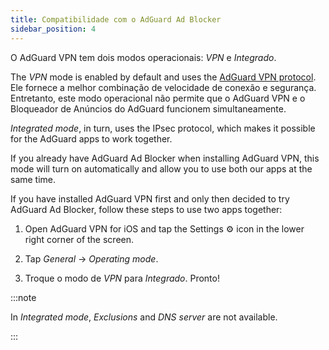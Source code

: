 ```yaml
---
title: Compatibilidade com o AdGuard Ad Blocker
sidebar_position: 4
---
```


O AdGuard VPN tem dois modos operacionais: *VPN* e *Integrado*.

The *VPN* mode is enabled by default and uses the [AdGuard VPN protocol](/general/adguard-vpn-protocol). Ele fornece a melhor combinação de velocidade de conexão e segurança. Entretanto, este modo operacional não permite que o AdGuard VPN e o Bloqueador de Anúncios do AdGuard funcionem simultaneamente.

*Integrated mode*, in turn, uses the IPsec protocol, which makes it possible for the AdGuard apps to work together.

If you already have AdGuard Ad Blocker when installing AdGuard VPN, this mode will turn on automatically and allow you to use both our apps at the same time.

If you have installed AdGuard VPN first and only then decided to try AdGuard Ad Blocker, follow these steps to use two apps together:

1. Open AdGuard VPN for iOS and tap the Settings ⚙ icon in the lower right corner of the screen.

2. Tap *General* → *Operating mode*.

3. Troque o modo de *VPN* para *Integrado*. Pronto!

:::note

In *Integrated mode*, *Exclusions* and *DNS server* are not available.

:::
